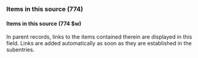 ### Items in this source (774)

#### Items in this source (774 $w)
In parent records, links to the items contained therein are displayed in this field. Links are added automatically as
soon as they are established in the subentries.

